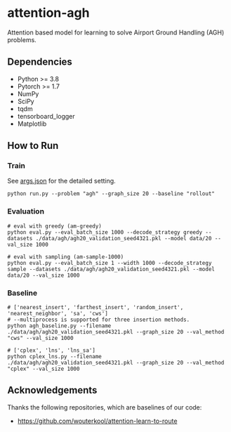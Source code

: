 # attention-agh
Attention based model for learning to solve Airport Ground Handling (AGH) problems.

## Dependencies

* Python >= 3.8
* Pytorch >= 1.7
* NumPy
* SciPy
* tqdm
* tensorboard_logger
* Matplotlib

## How to Run

### Train

See [args.json](https://github.com/RoyalSkye/attention-agh/blob/main/data/20/args.json) for the detailed setting.

```shell
python run.py --problem "agh" --graph_size 20 --baseline "rollout"
```

### Evaluation

```shell
# eval with greedy (am-greedy)
python eval.py --eval_batch_size 1000 --decode_strategy greedy --datasets ./data/agh/agh20_validation_seed4321.pkl --model data/20 --val_size 1000

# eval with sampling (am-sample-1000)
python eval.py --eval_batch_size 1 --width 1000 --decode_strategy sample --datasets ./data/agh/agh20_validation_seed4321.pkl --model data/20 --val_size 1000
```

### Baseline

```shell
# ['nearest_insert', 'farthest_insert', 'random_insert', 'nearest_neighbor', 'sa', 'cws']
# --multiprocess is supported for three insertion methods.
python agh_baseline.py --filename ./data/agh/agh20_validation_seed4321.pkl --graph_size 20 --val_method "cws" --val_size 1000

# ['cplex', 'lns', 'lns_sa']
python cplex_lns.py --filename ./data/agh/agh20_validation_seed4321.pkl --graph_size 20 --val_method "cplex" --val_size 1000
```

## Acknowledgements

Thanks the following repositories, which are baselines of our code:

* https://github.com/wouterkool/attention-learn-to-route

